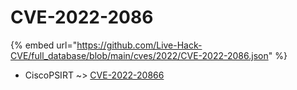 # CVE-2022-2086
{% embed url="https://github.com/Live-Hack-CVE/full_database/blob/main/cves/2022/CVE-2022-2086.json" %}

* CiscoPSIRT ~> [CVE-2022-20866](https://www.alice-snow.ru/2022/database/cve-2022-2086/cve-2022-20866-ciscopsirt)